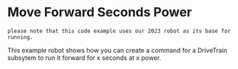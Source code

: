 # Move Forward Seconds Power 
```please note that this code example uses our 2023 robot as its base for running.```

This example robot shows how you can create a command for a DriveTrain subsytem to run it forward for x seconds at x power.